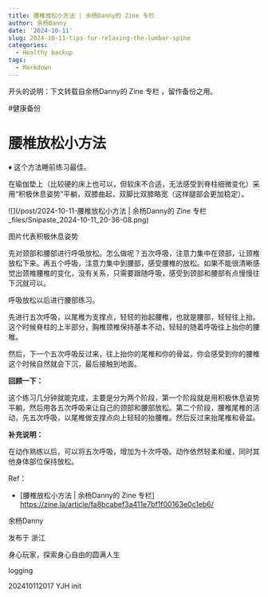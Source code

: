 ```yaml
---
title: 腰椎放松小方法 | 余杨Danny的 Zine 专栏
author: 余杨Danny
date: '2024-10-11'
slug: 2024-10-11-tips-for-relaxing-the-lumbar-spine
categories:
  - Healthy backup
tags:
  - Markdown
---
```

开头的说明：下文转载自余杨Danny的 Zine 专栏 ，留作备份之用。

#健康备份



# 腰椎放松小方法

♦ 这个方法睡前练习最佳。



在瑜伽垫上（比较硬的床上也可以，但软床不合适，无法感受到脊柱细微变化）采用“积极休息姿势”平躺，双膝曲起，双脚比双膝略宽（这样腿部会更加稳定）。




![](/post/2024-10-11-腰椎放松小方法 | 余杨Danny的 Zine 专栏_files/Snipaste_2024-10-11_20-36-08.png)

图片代表积极休息姿势



先对颈部和腰部进行呼吸放松。怎么做呢？五次呼吸，注意力集中在颈部，让颈椎放松下来。再五个呼吸，注意力集中到腰部，感受腰椎的放松。如果不能很清晰感觉出颈椎腰椎的变化，没有关系，只需要跟随呼吸，感受到颈部和腰部有点慢慢往下沉就可以。



呼吸放松以后进行腰部练习。



先进行五次呼吸，以尾椎为支撑点，轻轻的抬起腰椎，也就是腰部，轻轻往上抬。这个时候脊柱的上半部分，胸椎颈椎保持基本不动，轻轻的随着呼吸往上抬你的腰椎。



然后，下一个五次呼吸反过来，往上抬你的尾椎和你的骨盆，你会感受到你的腰椎这个时候自然就会下沉，最后接触到地面。



**回顾一下：**



这个练习几分钟就能完成，主要是分为两个阶段，第一个阶段就是用积极休息姿势平躺，然后用各五次呼吸来让自己的颈部和腰部放松。第二个阶段，腰椎尾椎的活动，先五次呼吸，以尾椎做支撑点向上轻轻的抬腰椎。然后反过来抬尾椎和骨盆。



**补充说明：**



在动作熟练以后，可以将五次呼吸，增加为十次呼吸。动作依然轻柔和缓，同时其他身体部位保持放松。



Ref：

- [腰椎放松小方法 | 余杨Danny的 Zine 专栏] https://zine.la/article/fa8bcabef3a411e7bf1f00163e0c1eb6/




余杨Danny

发布于 浙江

身心玩家，探索身心自由的圆满人生



logging

202410112017 YJH init

